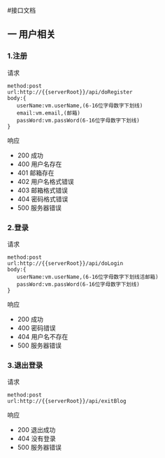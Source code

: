 #接口文档
## 一 用户相关
### 1.注册
请求
 ```
method:post
url:http://{{serverRoot}}/api/doRegister
body:{
    userName:vm.userName,(6-16位字母数字下划线)
    email:vm.email,(邮箱)
    passWord:vm.passWord(6-16位字母数字下划线)
 }
 ```
响应
- 200 成功
- 400 用户名存在
- 401 邮箱存在
- 402 用户名格式错误
- 403 邮箱格式错误
- 404 密码格式错误
- 500 服务器错误

### 2.登录
请求
 ```
method:post
url:http://{{serverRoot}}/api/doLogin
body:{
    userName:vm.userName,(6-16位字母数字下划线活邮箱)
    passWord:vm.passWord(6-16位字母数字下划线)
 }
 ```
响应
- 200 成功
- 400 密码错误
- 404 用户名不存在
- 500 服务器错误

### 3.退出登录
请求
 ```
method:post
url:http://{{serverRoot}}/api/exitBlog

 ```
响应
- 200 退出成功
- 404 没有登录
- 500 服务器错误
